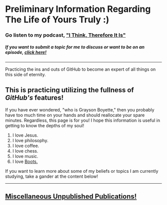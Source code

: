 # Preliminary Information Regarding The Life of Yours Truly :)

### Go listen to my podcast, ["I Think, Therefore It Is"](https://open.spotify.com/show/2kwec9LNhM6vI7ctVi0YOJ) 
>
##### If you want to submit a topic for me to discuss or want to be on an episode, [click here!](https://docs.google.com/forms/d/e/1FAIpQLScxWtogdATL5RWNn67yeHVaWlXV2Yf7XKjFMZZHsyhKNo2apg/viewform?usp=sharing&ouid=116127975936704696020)
---

Practicing the ins and outs of GitHub to become an expert of all things on this side of eternity. 

## This is practicing utilizing the fullness of *GitHub's* features!

If you have ever wondered, "who is Grayson Boyette," then you probably have too much time on your hands and should reallocate your spare minutes. Regardless, this page is for you! I hope this information is useful in getting to know the depths of my soul!

1. I love Jesus.  
2. I love philosophy.  
3. I love coffee.  
4. I love chess.  
5. I love music.
6. I love [Boots.](./boots.md) 

If you want to learn more about some of my beliefs or topics I am currently studying, take a gander at the content below!  

---

## [Miscellaneous Unpublished Publications!](./papers.md)
